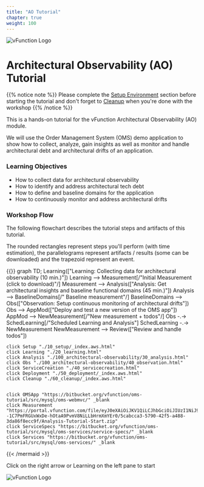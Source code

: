 ```yaml
---
title: "AO Tutorial"
chapter: true
weight: 100
---
```


![vFunction Logo](/images/vFunction.png)


# Architectural Observability (AO) Tutorial

{{% notice note %}}
Please complete the [Setup Environment](/10_setup/_index.aws.html) section before starting the tutorial
and don't forget to [Cleanup](/300_cleanup/_index.aws.html) when you're done with the workshop
{{% /notice %}}


This is a hands-on tutorial for the vFunction Architectural Observability (AO) module. 

We will use the Order Management System (OMS) demo application to show how to collect, analyze, gain insights as well as monitor and handle architectural debt and architectural drifts of an application.


### Learning Objectives

- How to collect data for architectural observability
- How to identify and address architectural tech debt
- How to define and baseline domains for the application
- How to continuously monitor and address architectural drifts

### Workshop Flow

The following flowchart describes the tutorial steps and artifacts of this tutorial. 

The rounded rectangles represent steps you'll perform (with time estimation), the parallelograms represent artifacts / results (some can be downloaded) and the trapezoid represent an event.

{{<mermaid align="center">}}
graph TD;
    Learning(["Learning: Collecting data for architectural observability (10 min.)"])
    Learning --> Measurement[/"Initial Measurement (click to download)"/]
    Measurement --> Analysis(["Analysis: Get architectural insights and baseline functional domains (45 min.)"])
    Analysis --> BaselineDomains[/" Baseline measurement"/]
    BaselineDomains --> Obs(["Observation: Setup continuous monitoring of architectural drifts"])
    Obs --> AppMod(["Deploy and test a new version of the OMS app"])
    AppMod --> NewMeasurement[/"New measurement + todos"/]
    Obs -.-> SchedLearning[/"Scheduled Learning and Analysis"\]
    SchedLearning -.-> NewMeasurement
    NewMeasurement --> Review(["Review and handle todos"])
    
    click Setup "./10_setup/_index.aws.html"
    click Learning "./20_learning.html"
    click Analysis "./100_architectural-observability/30_analysis.html"
    click Obs "./100_architectural-observability/40_observation.html"
    click ServiceCreation "./40_servicecreation.html"
    click Deployment "./50_deployment/_index.aws.html"
    click Cleanup "./60_cleanup/_index.aws.html"


    click OMSApp "https://bitbucket.org/vfunction/oms-tutorial/src/mysql/oms-webmvc/" _blank
    click Measurement "https://portal.vfunction.com/file/eyJ0eXAiOiJKV1QiLCJhbGciOiJIUzI1NiJ9.eyJ1dWlkIjoiNWNhYmNjYTMtNTc5MC00MmY1LWE0ODgtM2RhODZmOGVjYzlmIn0.C--1C7PmFRGUxWxDe-hOtaA9PvmV8NiLLbHrmXmYEr0/5cabcca3-5790-42f5-a488-3da86f8ecc9f/Analysis-Tutorial-Start.zip"
    click ServiceSpecs "https://bitbucket.org/vfunction/oms-tutorial/src/mysql/oms-services/service-specs/" _blank
    click Services "https://bitbucket.org/vfunction/oms-tutorial/src/mysql/oms-services/" _blank
{{< /mermaid >}}

Click on the right arrow or Learning on the left pane to start

![vFunction Logo](/images/vFunction.png)